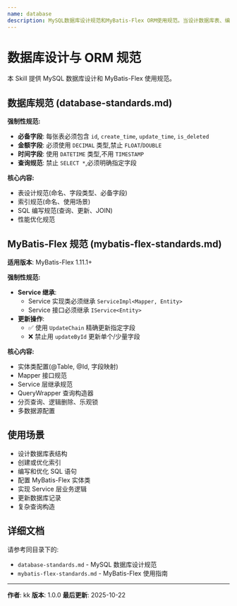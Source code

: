 ```yaml
---
name: database
description: MySQL数据库设计规范和MyBatis-Flex ORM使用规范。当设计数据库表、编写SQL、使用MyBatis-Flex、更新数据库记录、配置Service层时使用此Skill。
---
```


# 数据库设计与 ORM 规范

本 Skill 提供 MySQL 数据库设计和 MyBatis-Flex 使用规范。

## 数据库规范 (database-standards.md)

**强制性规范:**
- **必备字段**: 每张表必须包含 `id`, `create_time`, `update_time`, `is_deleted`
- **金额字段**: 必须使用 `DECIMAL` 类型,禁止 `FLOAT`/`DOUBLE`
- **时间字段**: 使用 `DATETIME` 类型,不用 `TIMESTAMP`
- **查询规范**: 禁止 `SELECT *`,必须明确指定字段

**核心内容:**
- 表设计规范(命名、字段类型、必备字段)
- 索引规范(命名、使用场景)
- SQL 编写规范(查询、更新、JOIN)
- 性能优化规范

## MyBatis-Flex 规范 (mybatis-flex-standards.md)

**适用版本**: MyBatis-Flex 1.11.1+

**强制性规范:**
- **Service 继承**:
  - Service 实现类必须继承 `ServiceImpl<Mapper, Entity>`
  - Service 接口必须继承 `IService<Entity>`
- **更新操作**:
  - ✅ 使用 `UpdateChain` 精确更新指定字段
  - ❌ 禁止用 `updateById` 更新单个/少量字段

**核心内容:**
- 实体类配置(@Table, @Id, 字段映射)
- Mapper 接口规范
- Service 层继承规范
- QueryWrapper 查询构造器
- 分页查询、逻辑删除、乐观锁
- 多数据源配置

## 使用场景

- 设计数据库表结构
- 创建或优化索引
- 编写和优化 SQL 语句
- 配置 MyBatis-Flex 实体类
- 实现 Service 层业务逻辑
- 更新数据库记录
- 复杂查询构造

## 详细文档

请参考同目录下的:
- `database-standards.md` - MySQL 数据库设计规范
- `mybatis-flex-standards.md` - MyBatis-Flex 使用指南

---

**作者**: kk
**版本**: 1.0.0
**最后更新**: 2025-10-22
